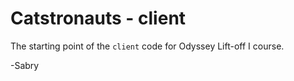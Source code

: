 # Catstronauts - client

The starting point of the `client` code for Odyssey Lift-off I course.

-Sabry